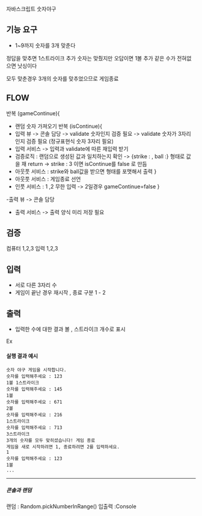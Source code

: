 자바스크립트 숫자야구

## 기능 요구

- 1~9까지 숫자를 3개 맞춘다

정답을 맞추면 1스트라이크 추가
숫자는 맞췄지만 오답이면 1볼 추가
같은 수가 전혀없으면 낫싱이다

모두 맞춘경우 3개의 숫자를 맞추었으므로 게임종료

## FLOW

반복 (gameContinue){

- 랜덤 숫자 가져오기
  반복 (isContinue){
- 입력 뷰 -> 콘솔 담당
  -> validate 숫자인지 검증 필요
  -> validate 숫자가 3자리인지 검증 필요
  (정규표현식 숫자 3자리 필요)
- 입력 서비스 -> 입력과 validate에 따른 재입력 받기
- 검증로직 : 랜덤으로 생성된 값과 일치하는지 확인
  -> {strike : , ball :} 형태로 값을 재 return
  -> strike : 3 이면 isContinue를 false 로 만듬
- 아웃풋 서비스 : strike와 ball값을 받으면 형태를 포맷해서 출력
  }
- 아웃풋 서비스 : 게임종료 선언
- 인풋 서비스 : 1 ,2 무한 입력 -> 2일경우 gameContinue=false
  }

-출력 뷰 -> 콘솔 담당

- 출력 서비스
  -> 출력 양식 미리 저장 필요

## 검증

컴퓨터 1,2,3
입력 1,2,3

## 입력

- 서로 다른 3자리 수
- 게임이 끝난 경우 재시작 , 종료 구분 1 - 2

## 출력

- 입력한 수에 대한 결과 볼 , 스트라이크 개수로 표시

Ex

#### 실행 결과 예시

```
숫자 야구 게임을 시작합니다.
숫자를 입력해주세요 : 123
1볼 1스트라이크
숫자를 입력해주세요 : 145
1볼
숫자를 입력해주세요 : 671
2볼
숫자를 입력해주세요 : 216
1스트라이크
숫자를 입력해주세요 : 713
3스트라이크
3개의 숫자를 모두 맞히셨습니다! 게임 종료
게임을 새로 시작하려면 1, 종료하려면 2를 입력하세요.
1
숫자를 입력해주세요 : 123
1볼
...
```

---

##### 콘솔과 랜덤

랜덤 : Random.pickNumberInRange()
입출력 :Console
